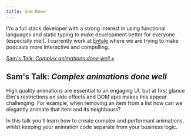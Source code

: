 ```yaml
---
title: Sam Rowe
---
```


I'm a full stack developer with a strong interest in using functional languages and static typing to make development better for everyone (especially me!). I currently work at [Entale](https://www.entale.co/) where we are trying to make podcasts more interactive and compelling.

[Sam's Talk: *Complex animations done well* &raquo;](directive:more)

## Sam's Talk: *Complex animations done well*

High quality animations are essential to an engaging UI, but at first glance Elm's restrictions on side effects and DOM apis makes this appear challenging. For example, when removing an item from a list how can we elegantly animate that item and its neighbours?

In this talk you'll learn how to create complex and performant animations, whilst keeping your animation code separate from your business logic.
